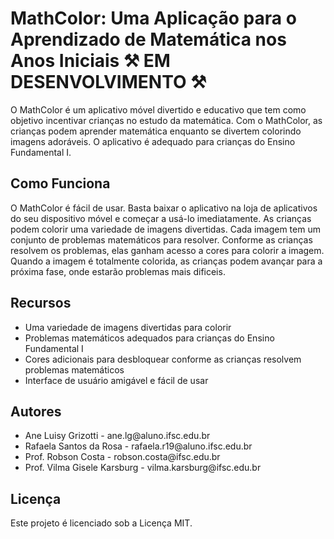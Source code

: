 <h1>MathColor: Uma Aplicação para o Aprendizado de Matemática nos Anos Iniciais ⚒️ EM DESENVOLVIMENTO ⚒️</h1>

<p>O MathColor é um aplicativo móvel divertido e educativo que tem como objetivo incentivar crianças no estudo da matemática. Com o MathColor, as crianças podem aprender matemática enquanto se divertem colorindo imagens adoráveis. O aplicativo é adequado para crianças do Ensino Fundamental I.</p>

<h2>Como Funciona</h2>
<p>O MathColor é fácil de usar. Basta baixar o aplicativo na loja de aplicativos do seu dispositivo móvel e começar a usá-lo imediatamente. As crianças podem colorir uma variedade de imagens divertidas. Cada imagem tem um conjunto de problemas matemáticos para resolver. Conforme as crianças resolvem os problemas, elas ganham acesso a cores para colorir a imagem. Quando a imagem é totalmente colorida, as crianças podem avançar para a próxima fase, onde estarão problemas mais dificeis.</p>

<h2>Recursos</h2>
<ul>
  <li>Uma variedade de imagens divertidas para colorir</li>
  <li>Problemas matemáticos adequados para crianças do Ensino Fundamental I</li>
  <li>Cores adicionais para desbloquear conforme as crianças resolvem problemas matemáticos</li>
  <li>Interface de usuário amigável e fácil de usar</li>
</ul>

<h2>Autores</h2>
<ul>
  <li>Ane Luisy Grizotti - ane.lg@aluno.ifsc.edu.br</li>
  <li>Rafaela Santos da Rosa - rafaela.r19@aluno.ifsc.edu.br</li>
  <li>Prof. Robson Costa - robson.costa@ifsc.edu.br</li>
  <li>Prof. Vilma Gisele Karsburg - vilma.karsburg@ifsc.edu.br</li>
</ul>

<h2>Licença</h2>
<p>Este projeto é licenciado sob a Licença MIT.</p>
